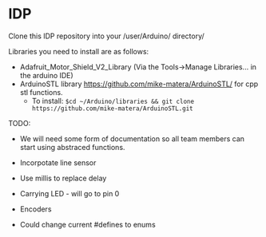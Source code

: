 # IDP
Clone this IDP repository into your /user/Arduino/ directory/

Libraries you need to install are as follows:
* Adafruit_Motor_Shield_V2_Library (Via the Tools->Manage Libraries...  in the arduino IDE)
* ArduinoSTL library https://github.com/mike-matera/ArduinoSTL/ for cpp stl functions.
  - To install: `$cd ~/Arduino/libraries && git clone https://github.com/mike-matera/ArduinoSTL.git`

TODO:
* We will need some form of documentation so all team members can start using abstraced functions.

* Incorpotate line sensor
* Use millis to replace delay
* Carrying LED - will go to pin 0
* Encoders
* Could change current #defines to enums 
